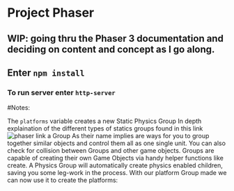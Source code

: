 # Project Phaser

## WIP: going thru the Phaser 3 documentation and deciding on content and concept as I go along.
## Enter `npm install`
### To run server enter `http-server`  

#Notes:

The `platforms` variable creates a new Static Physics Group
In depth explaination of the different types of statics groups found in this
link ![phaser link](https://phaser.io/tutorials/making-your-first-phaser-3-game/part4)
a Group As their name implies are ways for you to group together similar
objects and control them all as one single unit. You can also check for collision
between Groups and other game objects. Groups are capable of creating their own Game
Objects via handy helper functions like create. A Physics Group will automatically
create physics enabled children, saving you some leg-work in the process.
With our platform Group made we can now use it to create the platforms:
